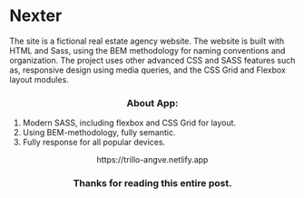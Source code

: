 # Nexter

The site is a fictional real estate agency website. The website is built with HTML and Sass, using the BEM methodology for naming conventions and organization. The project uses other advanced CSS and SASS features such as, responsive design using media queries, and the CSS Grid and Flexbox layout modules.

<h3 align="center">About App:</h3>

1. Modern SASS, including flexbox and CSS Grid for layout.
2. Using BEM-methodology, fully semantic.
3. Fully response for all popular devices.


<div align="center">https://trillo-angve.netlify.app</div>


<h3 align="center">Thanks for reading this entire post.</h3>
